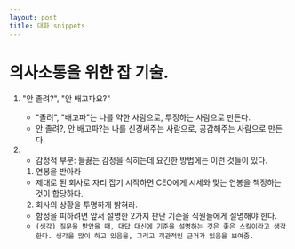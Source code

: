 ```yaml
---
layout: post
title: 대화 snippets
---
```


# 의사소통을 위한 잡 기술.

1. "안 졸려?", "안 배고파요?"

   - "졸려", "배고파"는 나를 약한 사람으로, 투정하는 사람으로 만든다.
   - 안 졸려?, 안 배고파?는 나를 신경써주는 사람으로, 공감해주는 사람으로 만든다.

2. - 감정적 부분: 들끓는 감정을 식히는데 요긴한 방법에는 이런 것들이 있다.
   1. 연봉을 받아라
   - 제대로 된 회사로 자리 잡기 시작하면 CEO에게 시세와 맞는 연봉을 책정하는 것이 합당하다.
   2. 회사의 상황을 투명하게 밝혀라.
   - 함정을 피하려면 앞서 설명한 2가지 판단 기준을 직원들에게 설명해야 한다.
   - `(생각) 질문을 받았을 때, 대답 대신에 기준을 설명하는 것은 좋은 스킬이라고 생각한다. 생각을 많이 하고 있음을, 그리고 객관적인 근거가 있음을 보여줌.`
